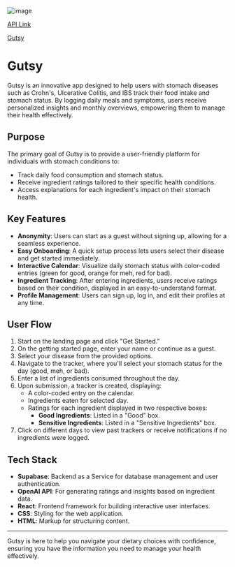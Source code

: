 ![image](https://github.com/user-attachments/assets/9f3635e6-0fe7-4c54-9b73-b5a44269bacf)

[API Link](https://platform.openai.com/overview)

[Gutsy](https://gutsy.onrender.com/)

# Gutsy

Gutsy is an innovative app designed to help users with stomach diseases such as Crohn's, Ulcerative Colitis, and IBS track their food intake and stomach status. By logging daily meals and symptoms, users receive personalized insights and monthly overviews, empowering them to manage their health effectively.

## Purpose

The primary goal of Gutsy is to provide a user-friendly platform for individuals with stomach conditions to:
- Track daily food consumption and stomach status.
- Receive ingredient ratings tailored to their specific health conditions.
- Access explanations for each ingredient's impact on their stomach health.

## Key Features

- **Anonymity**: Users can start as a guest without signing up, allowing for a seamless experience.
- **Easy Onboarding**: A quick setup process lets users select their disease and get started immediately.
- **Interactive Calendar**: Visualize daily stomach status with color-coded entries (green for good, orange for meh, red for bad).
- **Ingredient Tracking**: After entering ingredients, users receive ratings based on their condition, displayed in an easy-to-understand format.
- **Profile Management**: Users can sign up, log in, and edit their profiles at any time.

## User Flow

1. Start on the landing page and click "Get Started."
2. On the getting started page, enter your name or continue as a guest.
3. Select your disease from the provided options.
4. Navigate to the tracker, where you'll select your stomach status for the day (good, meh, or bad).
5. Enter a list of ingredients consumed throughout the day.
6. Upon submission, a tracker is created, displaying:
   - A color-coded entry on the calendar.
   - Ingredients eaten for selected day.
   - Ratings for each ingredient displayed in two respective boxes:
     - **Good Ingredients**: Listed in a "Good" box.
     - **Sensitive Ingredients**: Listed in a "Sensitive Ingredients" box.
7. Click on different days to view past trackers or receive notifications if no ingredients were logged.

## Tech Stack

- **Supabase**: Backend as a Service for database management and user authentication.
- **OpenAI API**: For generating ratings and insights based on ingredient data.
- **React**: Frontend framework for building interactive user interfaces.
- **CSS**: Styling for the web application.
- **HTML**: Markup for structuring content.

---

Gutsy is here to help you navigate your dietary choices with confidence, ensuring you have the information you need to manage your health effectively.
